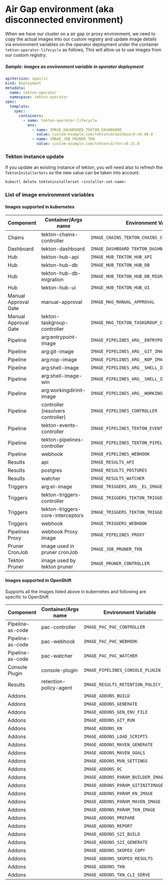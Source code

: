 <!--
---
linkTitle: "Air Gap Image Configuration"
weight: 101
---
-->

# Air Gap environment (aka disconnected environment)
When we have our cluster on a air gap or proxy environment,
we need to copy the actual images into our custom registry and update image details via environment variables on the operator deployment under the container `tekton-operator-lifecycle` as follows,
This will allow us to use images from our custom registry.

##### Sample: images as environment variable in operator deployment
```yaml
apiVersion: apps/v1
kind: Deployment
metadata:
  name: tekton-operator
  namespace: tekton-operator
spec:
  template:
    spec:
      containers:
        - name: tekton-operator-lifecycle
          env:
            - name: IMAGE_DASHBOARD_TEKTON_DASHBOARD
              value: custom-example.com/tektoncd/dashboard:v0.48.0
            - name: IMAGE_JOB_PRUNER_TKN
              value: custom-example.com/tektoncd/tkn:v0.31.0
```

### Tekton instance update

If you update an existing instance of tekton, you will need also to refresh the `TektonInstallerSets` so the new value can be taken into account.

```bash
kubectl delete tektoninstallerset <installer-set-name>
```

### List of image environment variables

#### Images supported in kubernetes

| Component            | Container/Args name               | Environment Variable                               |
|----------------------|-----------------------------------|----------------------------------------------------|
| Chains               | tekton-chains-controller          | `IMAGE_CHAINS_TEKTON_CHAINS_CONTROLLER`            |
| Dashboard            | tekton-dashboard                  | `IMAGE_DASHBOARD_TEKTON_DASHBOARD`                 |
| Hub                  | tekton-hub-api                    | `IMAGE_HUB_TEKTON_HUB_API`                         |
| Hub                  | tekton-hub-db                     | `IMAGE_HUB_TEKTON_HUB_DB`                          |
| Hub                  | tekton-hub-db-migration           | `IMAGE_HUB_TEKTON_HUB_DB_MIGRATION`                |
| Hub                  | tekton-hub-ui                     | `IMAGE_HUB_TEKTON_HUB_UI`                          |
| Manual Approval Gate | manual-approval                   | `IMAGE_MAG_MANUAL_APPROVAL`                        |
| Manual Approval Gate | tekton-taskgroup-controller       | `IMAGE_MAG_TEKTON_TASKGROUP_CONTROLLER`            |
| Pipeline             | arg:entrypoint-image              | `IMAGE_PIPELINES_ARG__ENTRYPOINT_IMAGE`            |
| Pipeline             | arg:git-image                     | `IMAGE_PIPELINES_ARG__GIT_IMAGE`                   |
| Pipeline             | arg:nop-image                     | `IMAGE_PIPELINES_ARG__NOP_IMAGE`                   |
| Pipeline             | arg:shell-image                   | `IMAGE_PIPELINES_ARG__SHELL_IMAGE`                 |
| Pipeline             | arg:shell-image-win               | `IMAGE_PIPELINES_ARG__SHELL_IMAGE_WIN`             |
| Pipeline             | arg:workingdirinit-image          | `IMAGE_PIPELINES_ARG__WORKINGDIRINIT_IMAGE`        |
| Pipeline             | controller (resolvers controller) | `IMAGE_PIPELINES_CONTROLLER`                       |
| Pipeline             | tekton-events-controller          | `IMAGE_PIPELINES_TEKTON_EVENTS_CONTROLLER`         |
| Pipeline             | tekton-pipelines-controller       | `IMAGE_PIPELINES_TEKTON_PIPELINES_CONTROLLER`      |
| Pipeline             | webhook                           | `IMAGE_PIPELINES_WEBHOOK`                          |
| Results              | api                               | `IMAGE_RESULTS_API`                                |
| Results              | postgres                          | `IMAGE_RESULTS_POSTGRES`                           |
| Results              | watcher                           | `IMAGE_RESULTS_WATCHER`                            |
| Triggers             | arg:el-image                      | `IMAGE_TRIGGERS_ARG__EL_IMAGE`                     |
| Triggers             | tekton-triggers-controller        | `IMAGE_TRIGGERS_TEKTON_TRIGGERS_CONTROLLER`        |
| Triggers             | tekton-triggers-core-interceptors | `IMAGE_TRIGGERS_TEKTON_TRIGGERS_CORE_INTERCEPTORS` |
| Triggers             | webhook                           | `IMAGE_TRIGGERS_WEBHOOK`                           |
| Pipelines Proxy      | webhook Proxy image               | `IMAGE_PIPELINES_PROXY`                            |
| Pruner CronJob       | image used in pruner cronJob      | `IMAGE_JOB_PRUNER_TKN`                             |
| Tekton Pruner        | image used by tekton pruner       | `IMAGE_PRUNER_CONTROLLER`                          |


#### Images supported in OpenShift
Supports all the images listed above in kubernetes and following are specific to OpenShift

| Component             | Container/Args name               | Environment Variable                                |
|-----------------------|-----------------------------------|-----------------------------------------------------|
| Pipeline-as-code      | pac-controller                    | `IMAGE_PAC_PAC_CONTROLLER`                          |
| Pipeline-as-code      | pac-webhook                       | `IMAGE_PAC_PAC_WEBHOOK`                             |
| Pipeline-as-code      | pac-watcher                       | `IMAGE_PAC_PAC_WATCHER`                             |
| Console Plugin        | console-plugin                    | `IMAGE_PIPELINES_CONSOLE_PLUGIN`                    |
| Results               | retention-policy-agent            | `IMAGE_RESULTS_RETENTION_POLICY_AGENT`              |
| Addons                |                                   | `IMAGE_ADDONS_BUILD`                                |
| Addons                |                                   | `IMAGE_ADDONS_GENERATE`                             |
| Addons                |                                   | `IMAGE_ADDONS_GEN_ENV_FILE`                         |
| Addons                |                                   | `IMAGE_ADDONS_GIT_RUN`                              |
| Addons                |                                   | `IMAGE_ADDONS_KN`                                   |
| Addons                |                                   | `IMAGE_ADDONS_LOAD_SCRIPTS`                         |
| Addons                |                                   | `IMAGE_ADDONS_MAVEN_GENERATE`                       |
| Addons                |                                   | `IMAGE_ADDONS_MAVEN_GOALS`                          |
| Addons                |                                   | `IMAGE_ADDONS_MVN_SETTINGS`                         |
| Addons                |                                   | `IMAGE_ADDONS_OC`                                   |
| Addons                |                                   | `IMAGE_ADDONS_PARAM_BUILDER_IMAGE`                  |
| Addons                |                                   | `IMAGE_ADDONS_PARAM_GITINITIMAGE`                   |
| Addons                |                                   | `IMAGE_ADDONS_PARAM_KN_IMAGE`                       |
| Addons                |                                   | `IMAGE_ADDONS_PARAM_MAVEN_IMAGE`                    |
| Addons                |                                   | `IMAGE_ADDONS_PARAM_TKN_IMAGE`                      |
| Addons                |                                   | `IMAGE_ADDONS_PREPARE`                              |
| Addons                |                                   | `IMAGE_ADDONS_REPORT`                               |
| Addons                |                                   | `IMAGE_ADDONS_S2I_BUILD`                            |
| Addons                |                                   | `IMAGE_ADDONS_S2I_GENERATE`                         |
| Addons                |                                   | `IMAGE_ADDONS_SKOPEO_COPY`                          |
| Addons                |                                   | `IMAGE_ADDONS_SKOPEO_RESULTS`                       |
| Addons                |                                   | `IMAGE_ADDONS_TKN`                                  |
| Addons                |                                   | `IMAGE_ADDONS_TKN_CLI_SERVE`                        |
